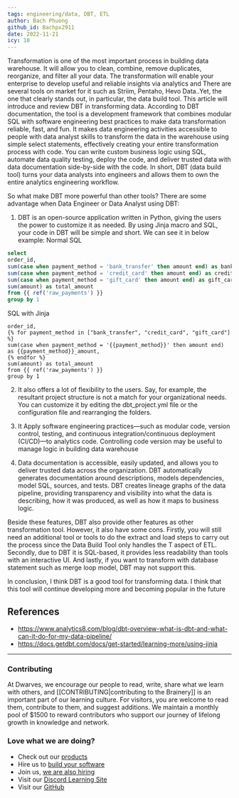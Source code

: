 ```yaml
---
tags: engineering/data, DBT, ETL
author: Bach Phuong
github_id: Bachpx2911
date: 2022-11-21
icy: 10
---
```


Transformation is one of the most important process in building data warehouse. It will allow you to clean, combine, remove duplicates, reorganize, and filter all your data. The transformation will enable your enterprise to develop useful and reliable insights via analytics and There are several tools on market for it such as Striim, Pentaho,  Hevo Data..Yet, the one that clearly stands out, in particular, the data build tool. This article will introduce and review DBT in transforming data.
According to DBT documentation, the tool is a development framework that combines modular SQL with software engineering best practices to make data transformation reliable, fast, and fun. It makes data engineering activities accessible to people with data analyst skills to transform the data in the warehouse using simple select statements,  effectively creating your entire transformation process with code. You can write custom business logic using SQL, automate data quality testing, deploy the code, and deliver trusted data with data documentation side-by-side with the code. In short, DBT (data build tool) turns your data analysts into engineers and allows them to own the entire  analytics engineering workflow.


So what make DBT more powerful than other tools? There are some advantage when Data Engineer or Data Analyst using DBT:
1.	DBT is an open-source application written in Python, giving the users the power to customize it as needed. By using Jinja macro and SQL, your code in DBT will be simple
and short. We can see it in below example:
Normal SQL
```sql
select
order_id,
sum(case when payment_method = 'bank_transfer' then amount end) as bank_transfer_amount,
sum(case when payment_method = 'credit_card' then amount end) as credit_card_amount,
sum(case when payment_method = 'gift_card' then amount end) as gift_card_amount,
sum(amount) as total_amount
from {{ ref('raw_payments') }}
group by 1

```
SQL with Jinja
```select
order_id,
{% for payment_method in ["bank_transfer", "credit_card", "gift_card"] %}
sum(case when payment_method = '{{payment_method}}' then amount end) as {{payment_method}}_amount,
{% endfor %}
sum(amount) as total_amount
from {{ ref('raw_payments') }}
group by 1
```

2.	 It also offers a lot of flexibility to the users. Say, for example, the resultant project structure is not a match for your organizational needs. You can customize it by
editing the dbt_project.yml file or the configuration file and rearranging the folders.

3.	 It Apply software engineering practices—such as modular code, version control, testing, and continuous integration/continuous deployment (CI/CD)—to analytics code.
Controlling code version may be useful to manage logic in building data warehouse

4.	 Data documentation is accessible, easily updated, and allows you to deliver trusted data across the organization. DBT automatically generates documentation around descriptions, models dependencies, model SQL, sources, and tests. DBT creates lineage graphs of the data pipeline, providing transparency and visibility into what the data is describing, how it was produced, as well as how it maps to business logic.

Beside these features, DBT also provide other features as other transformation tool. However, it also have some cons. Firstly, you will still need an additional tool or
tools to do the extract and load steps to carry out the process since the Data Build Tool only handles the T aspect of ETL. Secondly, due to DBT it is SQL-based, it provides less readability than tools with an interactive UI. And lastly, if you want to transform with database statement such as merge loop model, DBT may not support this.

In conclusion, I think DBT is a good tool for transforming data. I think that this tool will continue developing more and becoming popular in the future


## References

- https://www.analytics8.com/blog/dbt-overview-what-is-dbt-and-what-can-it-do-for-my-data-pipeline/
- https://docs.getdbt.com/docs/get-started/learning-more/using-jinja


---
<!-- CTA -->
### Contributing

At Dwarves, we encourage our people to read, write, share what we learn with others, and [[CONTRIBUTING|contributing to the Brainery]] is an important part of our learning culture. For visitors, you are welcome to read them, contribute to them, and suggest additions. We maintain a monthly pool of $1500 to reward contributors who support our journey of lifelong growth in knowledge and network.

### Love what we are doing?

- Check out our [products](https://superbits.co)
- Hire us to [build your software](https://d.foundation)
- Join us, [we are also hiring](https://github.com/dwarvesf/WeAreHiring)
- Visit our [Discord Learning Site](https://discord.gg/dzNBpNTVEZ)
- Visit our [GitHub](https://github.com/dwarvesf)
